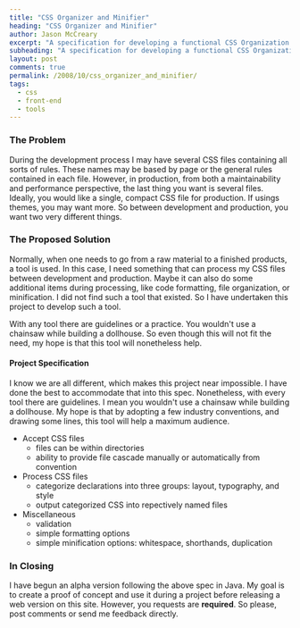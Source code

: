 ```yaml
---
title: "CSS Organizer and Minifier"
heading: "CSS Organizer and Minifier"
author: Jason McCreary
excerpt: "A specification for developing a functional CSS Organization and Minification tool that can be used to manage CSS files."
subheading: "A specification for developing a functional CSS Organization and Minification tool that can be used to manage CSS files."
layout: post
comments: true
permalink: /2008/10/css_organizer_and_minifier/
tags:
  - css
  - front-end
  - tools
---
```

### The Problem

During the development process I may have several CSS files containing all sorts of rules. These names may be based by page or the general rules contained in each file. However, in production, from both a maintainability and performance perspective, the last thing you want is several files. Ideally, you would like a single, compact CSS file for production. If usings themes, you may want more. So between development and production, you want two very different things.

### The Proposed Solution

Normally, when one needs to go from a raw material to a finished products, a tool is used. In this case, I need something that can process my CSS files between development and production. Maybe it can also do some additional items during processing, like code formatting, file organization, or minification. I did not find such a tool that existed. So I have undertaken this project to develop such a tool.

With any tool there are guidelines or a practice. You wouldn't use a chainsaw while building a dollhouse. So even though this will not fit the need, my hope is that this tool will nonetheless help.

#### Project Specification

I know we are all different, which makes this project near impossible. I have done the best to accommodate that into this spec. Nonetheless, with every tool there are guidelines. I mean you wouldn't use a chainsaw while building a dollhouse. My hope is that by adopting a few industry conventions, and drawing some lines, this tool will help a maximum audience.

*   Accept CSS files 
    *   files can be within directories
    *   ability to provide file cascade manually or automatically from convention
*   Process CSS files 
    *   categorize declarations into three groups: layout, typography, and style
    *   output categorized CSS into repectively named files
*   Miscellaneous 
    *   validation
    *   simple formatting options
    *   simple minification options: whitespace, shorthands, duplication

### In Closing

I have begun an alpha version following the above spec in Java. My goal is to create a proof of concept and use it during a project before releasing a web version on this site. However, you requests are **required**. So please, post comments or send me feedback directly.
